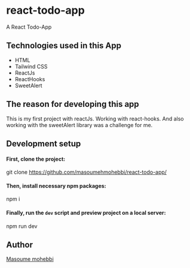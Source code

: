 # react-todo-app
A React Todo-App 

## Technologies used in this App

<ul>
  <li>HTML</li>
  <li>Tailwind CSS</li>
  <li>ReactJs</li>
  <li>ReactHooks</li>
   <li>SweetAlert</li>
</ul>

## The reason for developing this app
This is my first project with reactJs. Working with react-hooks. And also working with the sweetAlert library was a challenge for me.

## Development setup

#### First, clone the project:
git clone https://github.com/masoumehmohebbi/react-todo-app/

#### Then, install necessary npm packages:
npm i
#### Finally, run the `dev` script and preview project on a local server:
npm run dev

## Author

<a href="https://www.linkedin.com/in/masoume-mohebbi-838058227">Masoume mohebbi</a>
